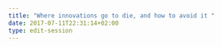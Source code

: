 ```yaml
---
title: "Where innovations go to die, and how to avoid it "
date: 2017-07-11T22:31:14+02:00
type: edit-session
---
```


